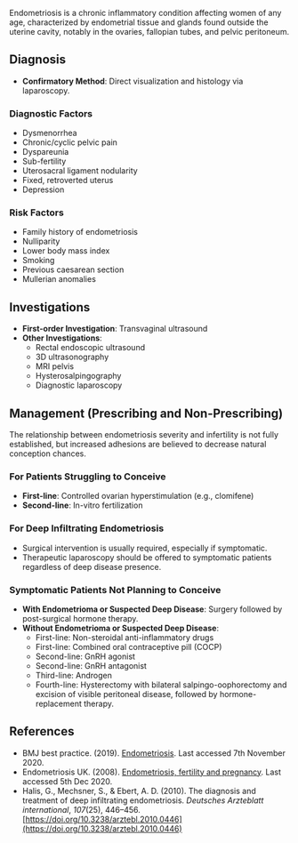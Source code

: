 Endometriosis is a chronic inflammatory condition affecting women of any age, characterized by endometrial tissue and glands found outside the uterine cavity, notably in the ovaries, fallopian tubes, and pelvic peritoneum.

## Diagnosis
- **Confirmatory Method**: Direct visualization and histology via laparoscopy.

### Diagnostic Factors
- Dysmenorrhea
- Chronic/cyclic pelvic pain
- Dyspareunia
- Sub-fertility
- Uterosacral ligament nodularity
- Fixed, retroverted uterus
- Depression

### Risk Factors
- Family history of endometriosis
- Nulliparity
- Lower body mass index
- Smoking
- Previous caesarean section
- Mullerian anomalies

## Investigations
- **First-order Investigation**: Transvaginal ultrasound
- **Other Investigations**:
  - Rectal endoscopic ultrasound
  - 3D ultrasonography
  - MRI pelvis
  - Hysterosalpingography
  - Diagnostic laparoscopy

## Management (Prescribing and Non-Prescribing)
The relationship between endometriosis severity and infertility is not fully established, but increased adhesions are believed to decrease natural conception chances.

### For Patients Struggling to Conceive
- **First-line**: Controlled ovarian hyperstimulation (e.g., clomifene)
- **Second-line**: In-vitro fertilization

### For Deep Infiltrating Endometriosis
- Surgical intervention is usually required, especially if symptomatic. 
- Therapeutic laparoscopy should be offered to symptomatic patients regardless of deep disease presence.

### Symptomatic Patients Not Planning to Conceive
- **With Endometrioma or Suspected Deep Disease**: Surgery followed by post-surgical hormone therapy.
- **Without Endometrioma or Suspected Deep Disease**: 
  - First-line: Non-steroidal anti-inflammatory drugs
  - First-line: Combined oral contraceptive pill (COCP)
  - Second-line: GnRH agonist
  - Second-line: GnRH antagonist
  - Third-line: Androgen
  - Fourth-line: Hysterectomy with bilateral salpingo-oophorectomy and excision of visible peritoneal disease, followed by hormone-replacement therapy.

## References
- BMJ best practice. (2019). [Endometriosis](https://bestpractice.bmj.com/topics/en-gb/355). Last accessed 7th November 2020.
- Endometriosis UK. (2008). [Endometriosis, fertility and pregnancy](https://www.endometriosis-uk.org/endometriosis-fertility-and-pregnancy). Last accessed 5th Dec 2020.
- Halis, G., Mechsner, S., & Ebert, A. D. (2010). The diagnosis and treatment of deep infiltrating endometriosis. *Deutsches Arzteblatt international*, *107*(25), 446–456. [https://doi.org/10.3238/arztebl.2010.0446](https://doi.org/10.3238/arztebl.2010.0446)